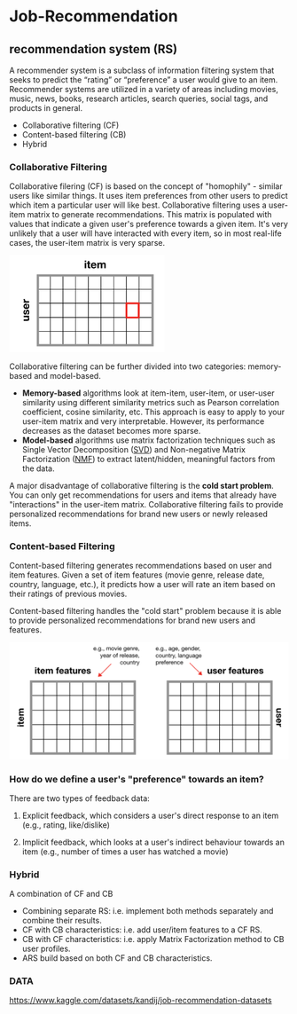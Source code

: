 # Job-Recommendation




## recommendation system (RS)

A recommender system is a subclass of information filtering system that seeks to predict the “rating” or “preference” a user would give to an item. 
Recommender systems are utilized in a variety of areas including movies, music, news, books, research articles, search queries, social tags, and products in general.
* Collaborative filtering (CF)
* Content-based filtering (CB)
* Hybrid

### Collaborative Filtering 

Collaborative filering (CF) is based on the concept of "homophily" - similar users like similar things. It uses item preferences from other users to predict which item a particular user will like best. Collaborative filtering uses a user-item matrix to generate recommendations. This matrix is populated with values that indicate a given user's preference towards a given item. It's very unlikely that a user will have interacted with every item, so in most real-life cases, the user-item matrix is very sparse.


<img src="images/utility-matrix.png" width="280px">


Collaborative filtering can be further divided into two categories: memory-based and model-based.

- **Memory-based** algorithms look at item-item, user-item, or user-user similarity using different similarity metrics such as Pearson correlation coefficient, cosine similarity, etc. This approach is easy to apply to your user-item matrix and very interpretable. However, its performance decreases as the dataset becomes more sparse. 
- **Model-based** algorithms use matrix factorization techniques such as Single Vector Decomposition ([SVD](https://www.wikiwand.com/en/Singular-value_decomposition)) and Non-negative Matrix Factorization ([NMF](https://www.wikiwand.com/en/Non-negative_matrix_factorization)) to extract latent/hidden, meaningful factors from the data.

A major disadvantage of collaborative filtering is the **cold start problem**. You can only get recommendations for users and items that already have "interactions" in the user-item matrix. Collaborative filtering fails to provide personalized recommendations for brand new users or newly released items.


### Content-based Filtering

Content-based filtering generates recommendations based on user and item features. Given a set of item features (movie genre, release date, country, language, etc.), it predicts how a user will rate an item based on their ratings of previous movies. 

Content-based filtering handles the "cold start" problem because it is able to provide personalized recommendations for brand new users and features. 

<img src="images/cb-filtering.png" width="550px">


### How do we define a user's "preference" towards an item?

There are two types of feedback data:

1. Explicit feedback, which considers a user's direct response to an item (e.g., rating, like/dislike)

2. Implicit feedback, which looks at a user's indirect behaviour towards an item (e.g., number of times a user has watched a movie)



### Hybrid
A combination of CF and CB
* Combining separate RS: i.e. implement both methods separately and combine their results.
* CF with CB characteristics: i.e. add user/item features to a CF RS.
* CB with CF characteristics: i.e. apply Matrix Factorization method to CB user profiles.
* ARS build based on both CF and CB characteristics.

### DATA
https://www.kaggle.com/datasets/kandij/job-recommendation-datasets
